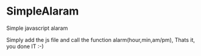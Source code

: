 # SimpleAlaram
Simple javascript alaram

Simply add the js file and call the function alarm(hour,min,am/pm),
Thats it, you done IT :-)
